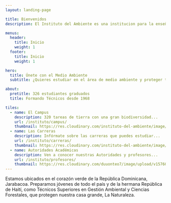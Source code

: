 ```yaml
---
layout: landing-page

title: Bienvenidos
description: El Instituto del Ambiente es una institucion para la enseñanza sobre el Medio Ambiente.

menus:
  header:
    title: Inicio
    weight: 1
  footer:
    title: Inicio
    weight: 1

hero:
  title: Únete con el Medio Ambiente
  subtitle: ¿Quieres estudiar en el área de medio ambiente y proteger tu mundo?<br>¡Empieza aquí!

about:
  pretitle: 326 estudiantes graduados
  title: Formando Técnicos desde 1968

tiles:
  - name: El Campus
    description: 320 tareas de tierra con una gran biodiversidad...
    url: /instituto/campus/
    thumbnail: https://res.cloudinary.com/instituto-del-ambiente/image/upload/pages/campus.jpg
  - name: Las Carreras
    description: Infórmate sobre las carreras que puedes estudiar...
    url: /instituto/carreras/
    thumbnail: https://res.cloudinary.com/instituto-del-ambiente/image/upload/c_scale,q_80,w_550/pages/hombre-trabajando.jpg
  - name: Autoridades Académicas
    description: Ven a conocer nuestras Autoridades y profesores...
    url: /instituto/profesores/
    thumbnail: https://res.cloudinary.com/duuonteo7/image/upload/v1576067971/Profesores%20Instituto/WhatsApp_Image_2019-12-10_at_10.27.53.jpg
---
```


Estamos ubicados en el corazón verde de la República Dominicana, Jarabacoa. Preparamos jóvenes de todo el país y de la hermana República de Haití, como Técnicos Superiores en Gestión Ambiental y Ciencias Forestales, que protegen nuestra casa grande, La Naturaleza.
